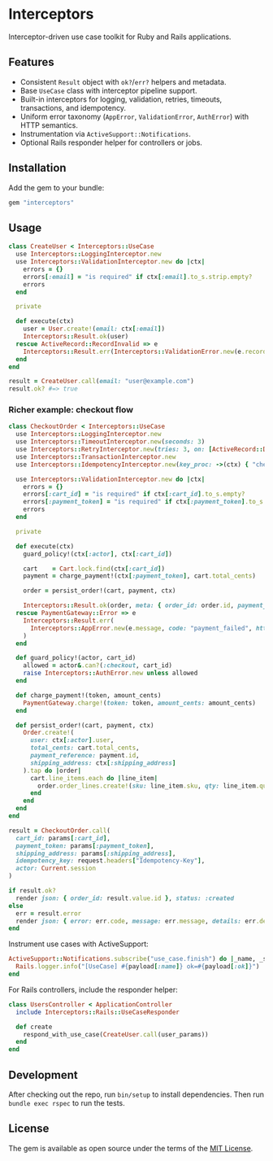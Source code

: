 # Interceptors

Interceptor-driven use case toolkit for Ruby and Rails applications.

## Features
- Consistent `Result` object with `ok?`/`err?` helpers and metadata.
- Base `UseCase` class with interceptor pipeline support.
- Built-in interceptors for logging, validation, retries, timeouts, transactions, and idempotency.
- Uniform error taxonomy (`AppError`, `ValidationError`, `AuthError`) with HTTP semantics.
- Instrumentation via `ActiveSupport::Notifications`.
- Optional Rails responder helper for controllers or jobs.

## Installation

Add the gem to your bundle:

```ruby
gem "interceptors"
```

## Usage

```ruby
class CreateUser < Interceptors::UseCase
  use Interceptors::LoggingInterceptor.new
  use Interceptors::ValidationInterceptor.new do |ctx|
    errors = {}
    errors[:email] = "is required" if ctx[:email].to_s.strip.empty?
    errors
  end

  private

  def execute(ctx)
    user = User.create!(email: ctx[:email])
    Interceptors::Result.ok(user)
  rescue ActiveRecord::RecordInvalid => e
    Interceptors::Result.err(Interceptors::ValidationError.new(e.record.errors.to_hash))
  end
end

result = CreateUser.call(email: "user@example.com")
result.ok? #=> true
```

### Richer example: checkout flow

```ruby
class CheckoutOrder < Interceptors::UseCase
  use Interceptors::LoggingInterceptor.new
  use Interceptors::TimeoutInterceptor.new(seconds: 3)
  use Interceptors::RetryInterceptor.new(tries: 3, on: [ActiveRecord::Deadlocked])
  use Interceptors::TransactionInterceptor.new
  use Interceptors::IdempotencyInterceptor.new(key_proc: ->(ctx) { "checkout:#{ctx[:idempotency_key]}" })

  use Interceptors::ValidationInterceptor.new do |ctx|
    errors = {}
    errors[:cart_id] = "is required" if ctx[:cart_id].to_s.empty?
    errors[:payment_token] = "is required" if ctx[:payment_token].to_s.empty?
    errors
  end

  private

  def execute(ctx)
    guard_policy!(ctx[:actor], ctx[:cart_id])

    cart    = Cart.lock.find(ctx[:cart_id])
    payment = charge_payment!(ctx[:payment_token], cart.total_cents)

    order = persist_order!(cart, payment, ctx)

    Interceptors::Result.ok(order, meta: { order_id: order.id, payment_id: payment.id })
  rescue PaymentGateway::Error => e
    Interceptors::Result.err(
      Interceptors::AppError.new(e.message, code: "payment_failed", http_status: 422, details: { gateway: e.code })
    )
  end

  def guard_policy!(actor, cart_id)
    allowed = actor&.can?(:checkout, cart_id)
    raise Interceptors::AuthError.new unless allowed
  end

  def charge_payment!(token, amount_cents)
    PaymentGateway.charge!(token: token, amount_cents: amount_cents)
  end

  def persist_order!(cart, payment, ctx)
    Order.create!(
      user: ctx[:actor].user,
      total_cents: cart.total_cents,
      payment_reference: payment.id,
      shipping_address: ctx[:shipping_address]
    ).tap do |order|
      cart.line_items.each do |line_item|
        order.order_lines.create!(sku: line_item.sku, qty: line_item.quantity, price_cents: line_item.price_cents)
      end
    end
  end
end

result = CheckoutOrder.call(
  cart_id: params[:cart_id],
  payment_token: params[:payment_token],
  shipping_address: params[:shipping_address],
  idempotency_key: request.headers["Idempotency-Key"],
  actor: Current.session
)

if result.ok?
  render json: { order_id: result.value.id }, status: :created
else
  err = result.error
  render json: { error: err.code, message: err.message, details: err.details }, status: err.http_status
end
```

Instrument use cases with ActiveSupport:

```ruby
ActiveSupport::Notifications.subscribe("use_case.finish") do |_name, _start, _finish, _id, payload|
  Rails.logger.info("[UseCase] #{payload[:name]} ok=#{payload[:ok]}")
end
```

For Rails controllers, include the responder helper:

```ruby
class UsersController < ApplicationController
  include Interceptors::Rails::UseCaseResponder

  def create
    respond_with_use_case(CreateUser.call(user_params))
  end
end
```

## Development

After checking out the repo, run `bin/setup` to install dependencies. Then run `bundle exec rspec` to run the tests.

## License

The gem is available as open source under the terms of the [MIT License](LICENSE).
